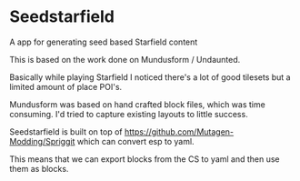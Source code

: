 # Seedstarfield
A app for generating seed based Starfield content

This is based on the work done on Mundusform / Undaunted.

Basically while playing Starfield I noticed there's a lot of good tilesets but a limited amount of place POI's.

Mundusform was based on hand crafted block files, which was time consuming. I'd tried to capture existing layouts to little success.

Seedstarfield is built on top of https://github.com/Mutagen-Modding/Spriggit which can convert esp to yaml.

This means that we can export blocks from the CS to yaml and then use them as blocks.


